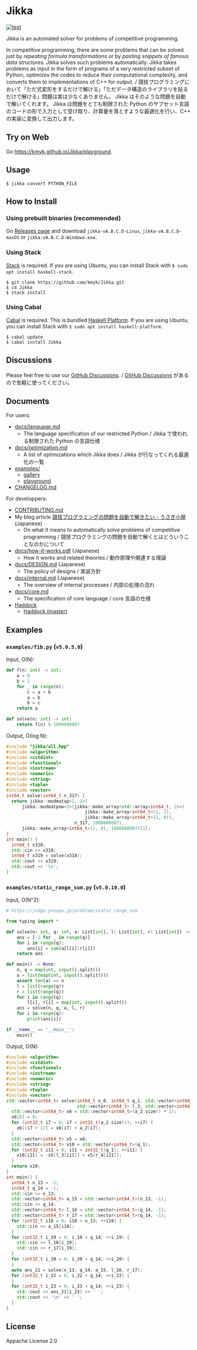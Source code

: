 # Jikka

[![test](https://github.com/kmyk/Jikka/actions/workflows/test.yml/badge.svg)](https://github.com/kmyk/Jikka/actions/workflows/test.yml)

Jikka is an automated solver for problems of competitive programming.

In competitive programming, there are some problems that can be solved just by _repeating formula transformations_ or by _pasting snippets of famous data structures_.
Jikka solves such problems automatically.
Jikka takes problems as input in the form of programs of a very restricted subset of Python, optimizes the codes to reduce their computational complexity, and converts them to implementations of C++ for output.
/
競技プログラミングにおいて「ただ式変形をするだけで解ける」「ただデータ構造のライブラリを貼るだけで解ける」問題は実は少なくありません。
Jikka はそのような問題を自動で解いてくれます。
Jikka は問題をとても制限された Python のサブセット言語のコードの形で入力として受け取り、計算量を落とすような最適化を行い、C++ の実装に変換して出力します。

## Try on Web

Go <https://kmyk.github.io/Jikka/playground>.

## Usage

```console
$ jikka convert PYTHON_FILE
```

## How to Install

### Using prebuilt binaries (recommended)

Go [Releases page](https://github.com/kmyk/Jikka/releases) and download `jikka-vA.B.C.D-Linux`, `jikka-vA.B.C.D-maxOS` or `jikka-vA.B.C.D-Windows.exe`.

### Using Stack

[Stack](https://www.haskellstack.org/) is required. If you are using Ubuntu, you can install Stack with `$ sudo apt install haskell-stack`.

```console
$ git clone https://github.com/kmyk/Jikka.git
$ cd Jikka
$ stack install
```

### Using Cabal

[Cabal](https://www.haskell.org/cabal/) is required. This is bundled [Haskell Platform](https://www.haskell.org/platform/). If you are using Ubuntu, you can install Stack with `$ sudo apt install haskell-platform`.

```console
$ cabal update
$ cabal install Jikka
```

## Discussions

Please feel free to use our [GitHub Discussions](https://github.com/kmyk/Jikka/discussions). / [GitHub Discussions](https://github.com/kmyk/Jikka/discussions) があるので気軽に使ってください。

## Documents

For users:

- [docs/language.md](https://github.com/kmyk/Jikka/blob/master/docs/language.md)
  - The language specification of our restricted Python / Jikka で使われる制限された Python の言語仕様
- [docs/optimization.md](https://github.com/kmyk/Jikka/blob/master/docs/optimization.md)
  - A list of optimizations which Jikka does / Jikka が行なってくれる最適化の一覧
- [examples/](https://github.com/kmyk/Jikka/blob/master/examples)
  - [gallery](https://kmyk.github.io/Jikka/gallery)
  - [playground](https://kmyk.github.io/Jikka/playground)
- [CHANGELOG.md](https://github.com/kmyk/Jikka/blob/master/CHANGELOG.md)

For developpers:

- [CONTRIBUTING.md](https://github.com/kmyk/Jikka/blob/master/CONTRIBUTING.md)
- My blog article [競技プログラミングの問題を自動で解きたい - うさぎ小屋](https://kimiyuki.net/blog/2020/12/09/automated-solvers-of-competitive-programming/) (Japanese)
  - On what it means to automatically solve problems of competitive programming / 競技プログラミングの問題を自動で解くとはどういうことなのかについて
- [docs/how-it-works.pdf](https://github.com/kmyk/Jikka/blob/master/docs/how-it-works.pdf) (Japanese)
  - How it works and related theories / 動作原理や関連する理論
- [docs/DESIGN.md](https://github.com/kmyk/Jikka/blob/master/docs/DESIGN.md) (Japanese)
  - The policy of designs / 実装方針
- [docs/internal.md](https://github.com/kmyk/Jikka/blob/master/docs/internal.md) (Japanese)
  - The overview of internal processes / 内部の処理の流れ
- [docs/core.md](https://github.com/kmyk/Jikka/blob/master/docs/core.md)
  - The specification of core language / core 言語の仕様
- [Haddock](https://hackage.haskell.org/package/Jikka)
  - [Haddock (master)](https://kmyk.github.io/Jikka/haddock)

## Examples

### `examples/fib.py` (`v5.0.5.0`)

Input, O(N):

```python
def f(n: int) -> int:
    a = 0
    b = 1
    for _ in range(n):
        c = a + b
        a = b
        b = c
    return a

def solve(n: int) -> int:
    return f(n) % 1000000007
```

Output, O(log N):

```c++
#include "jikka/all.hpp"
#include <algorithm>
#include <cstdint>
#include <functional>
#include <iostream>
#include <numeric>
#include <string>
#include <tuple>
#include <vector>
int64_t solve(int64_t n_317) {
  return jikka::modmatap<2, 2>(
      jikka::modmatpow<2>(jikka::make_array<std::array<int64_t, 2>>(
                              jikka::make_array<int64_t>(1, 1),
                              jikka::make_array<int64_t>(1, 0)),
                          n_317, 1000000007),
      jikka::make_array<int64_t>(1, 0), 1000000007)[1];
}
int main() {
  int64_t x318;
  std::cin >> x318;
  int64_t x319 = solve(x318);
  std::cout << x319;
  std::cout << '\n';
}
```

### `examples/static_range_sum.py` (`v5.0.10.0`)

Input, O(N^2):

```python
# https://judge.yosupo.jp/problem/static_range_sum

from typing import *

def solve(n: int, q: int, a: List[int], l: List[int], r: List[int]) -> List[int]:
    ans = [-1 for _ in range(q)]
    for i in range(q):
        ans[i] = sum(a[l[i]:r[i]])
    return ans

def main() -> None:
    n, q = map(int, input().split())
    a = list(map(int, input().split()))
    assert len(a) == n
    l = list(range(q))
    r = list(range(q))
    for i in range(q):
        l[i], r[i] = map(int, input().split())
    ans = solve(n, q, a, l, r)
    for i in range(q):
        print(ans[i])

if __name__ == '__main__':
    main()
```

Output, O(N):

```c++
#include <algorithm>
#include <cstdint>
#include <functional>
#include <iostream>
#include <numeric>
#include <string>
#include <tuple>
#include <vector>
std::vector<int64_t> solve(int64_t n_0, int64_t q_1, std::vector<int64_t> a_2,
                           std::vector<int64_t> l_3, std::vector<int64_t> r_4) {
  std::vector<int64_t> x6 = std::vector<int64_t>(a_2.size() + 1);
  x6[0] = 0;
  for (int32_t i7 = 0; i7 < int32_t(a_2.size()); ++i7) {
    x6[(i7 + 1)] = x6[i7] + a_2[i7];
  }
  std::vector<int64_t> x5 = x6;
  std::vector<int64_t> x10 = std::vector<int64_t>(q_1);
  for (int32_t i11 = 0; i11 < int32_t(q_1); ++i11) {
    x10[i11] = -x5[l_3[i11]] + x5[r_4[i11]];
  }
  return x10;
}
int main() {
  int64_t n_13 = -1;
  int64_t q_14 = -1;
  std::cin >> n_13;
  std::vector<int64_t> a_15 = std::vector<int64_t>(n_13, -1);
  std::cin >> q_14;
  std::vector<int64_t> l_16 = std::vector<int64_t>(q_14, -1);
  std::vector<int64_t> r_17 = std::vector<int64_t>(q_14, -1);
  for (int32_t i18 = 0; i18 < n_13; ++i18) {
    std::cin >> a_15[i18];
  }
  for (int32_t i_19 = 0; i_19 < q_14; ++i_19) {
    std::cin >> l_16[i_19];
    std::cin >> r_17[i_19];
  }
  for (int32_t i_20 = 0; i_20 < q_14; ++i_20) {
  }
  auto ans_21 = solve(n_13, q_14, a_15, l_16, r_17);
  for (int32_t i_22 = 0; i_22 < q_14; ++i_22) {
  }
  for (int32_t i_23 = 0; i_23 < q_14; ++i_23) {
    std::cout << ans_21[i_23] << ' ';
    std::cout << '\n' << ' ';
  }
}
```

## License

Appache License 2.0

